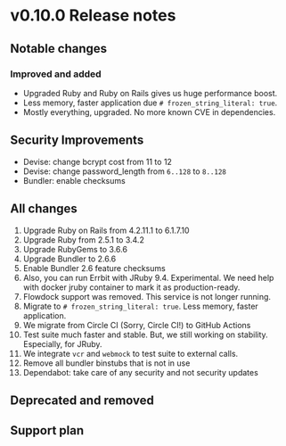 # v0.10.0 Release notes

## Notable changes

### Improved and added

* Upgraded Ruby and Ruby on Rails gives us huge performance boost.
* Less memory, faster application due `# frozen_string_literal: true`.
* Mostly everything, upgraded. No more known CVE in dependencies.

## Security Improvements

* Devise: change bcrypt cost from 11 to 12
* Devise: change password_length from `6..128` to `8..128`
* Bundler: enable checksums

## All changes

1. Upgrade Ruby on Rails from 4.2.11.1 to 6.1.7.10
2. Upgrade Ruby from 2.5.1 to 3.4.2
3. Upgrade RubyGems to 3.6.6
4. Upgrade Bundler to 2.6.6
5. Enable Bundler 2.6 feature checksums
6. Also, you can run Errbit with JRuby 9.4. Experimental. We need help with docker jruby container to mark it as production-ready.
7. Flowdock support was removed. This service is not longer running.
8. Migrate to `# frozen_string_literal: true`. Less memory, faster application.
9. We migrate from Circle CI (Sorry, Circle CI!) to GitHub Actions
10. Test suite much faster and stable. But, we still working on stability. Especially, for JRuby.
11. We integrate `vcr` and `webmock` to test suite to external calls.
12. Remove all bundler binstubs that is not in use
13. Dependabot: take care of any security and not security updates

## Deprecated and removed

## Support plan
